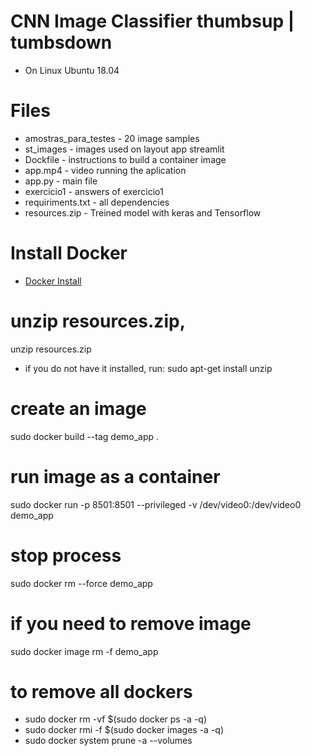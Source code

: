 # CNN Image Classifier thumbsup | tumbsdown
* On Linux Ubuntu 18.04

 
# Files
* amostras_para_testes    -    20 image samples 
* st_images    -    images used on layout app streamlit
* Dockfile    -    instructions to build a container image
* app.mp4   -   video running the aplication 
* app.py  -  main file
* exercicio1 - answers of exercicio1
* requiriments.txt - all dependencies
* resources.zip - Treined model with keras and Tensorflow

# Install Docker

* [Docker Install](https://docs.docker.com/engine/install/ubuntu/)

# unzip resources.zip, 
unzip resources.zip

* if you do not have it installed, run: sudo apt-get install unzip
# create an image
sudo docker build --tag demo_app .

# run image as a container
sudo docker run -p 8501:8501 --privileged -v /dev/video0:/dev/video0  demo_app

# stop process
sudo docker rm --force demo_app

# if you need to remove image
sudo docker image rm -f demo_app

# to remove all dockers
* sudo docker rm -vf $(sudo docker ps -a -q)
* sudo docker rmi -f $(sudo docker images -a -q)
* sudo docker system prune -a --volumes



